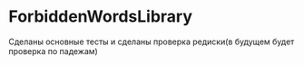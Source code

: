 # ForbiddenWordsLibrary
Сделаны основные тесты и сделаны проверка редиски(в будущем будет проверка по падежам)
